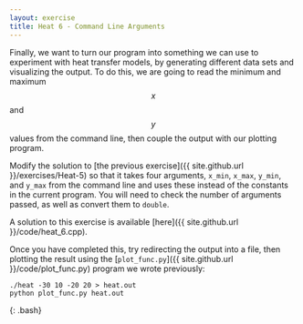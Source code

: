 ```yaml
---
layout: exercise
title: Heat 6 - Command Line Arguments
---
```


Finally, we want to turn our program into something we can use to experiment with heat transfer models, by generating different data sets
and visualizing the output. To do this, we are going to read the minimum and maximum $$ x $$ and $$ y $$ values from the command line,
then couple the output with our plotting program.

Modify the solution to [the previous exercise]({{ site.github.url }}/exercises/Heat-5) so that it takes four arguments, `x_min`, `x_max`, 
`y_min`, and `y_max` from the command line and uses these instead of the constants in the current program. You will need to check the number
of arguments passed, as well as convert them to `double`.

A solution to this exercise is available [here]({{ site.github.url }}/code/heat_6.cpp).

Once you have completed this, try redirecting the output into a file, then plotting the result using the 
[`plot_func.py`]({{ site.github.url }}/code/plot_func.py) program we wrote previously:

~~~
./heat -30 10 -20 20 > heat.out
python plot_func.py heat.out
~~~
{: .bash}

